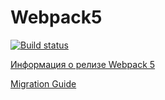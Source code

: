# Webpack5

[![Build status](https://ci.appveyor.com/api/projects/status/v7u8yppoyf0m1ht0?svg=true)](https://ci.appveyor.com/project/luxeivan/ahj-gamegoblin)

[Информация о релизе Webpack 5](https://webpack.js.org/blog/2020-10-10-webpack-5-release/)

[Migration Guide](https://webpack.js.org/migrate/5/)

